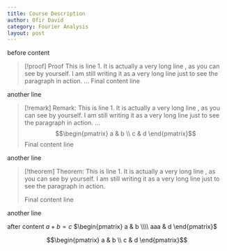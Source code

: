 ```yaml
---
title: Course Description
author: Ofir David
category: Fourier Analysis
layout: post
---
```


before content 

> [!proof] Proof
> This is line 1. It is actually a very long line , as you can see by yourself. I am still writing it as a very long line just to see the paragraph in action.
> ...
> Final content line

another line

> [!remark] Remark:
> This is line 1. It is actually a very long line , as you can see by yourself. I am still writing it as a very long line just to see the paragraph in action.
> ...
> $$\begin{pmatrix}
> a & b \\
> c & d
> \end{pmatrix}$$
> Final content line

another line

> [!theorem] Theorem:
> This is line 1. It is actually a very long line , as you can see by yourself. I am still writing it as a very long line just to see the paragraph in action.
> 
> Final content line

another line

after content $a+b=c$ 
$\begin{pmatrix} a & b \\\\ aaa & d \end{pmatrix}$

$$\begin{pmatrix}
a & b \\
c & d
\end{pmatrix}$$
